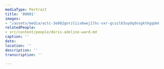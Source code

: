 ```yaml
---
mediaType: Portrait
title: '00001'
images:
- "/assets/media/actc-3e882gnrzliis6wej1lhc-vxr-gcszl63uydqdnsgktkgqde01xdb8dsiscyhjshpppiuo8yneakdly2z1a21a-xruihvfn_vghpted7v62ryyn0zdup9pwnsvk_ejsh3xl0eqcqjiopoh0mu4zmvu6ag-w844-h1231-no.jpg"
relatedPeople:
- src/content/people/doris-adeline-ward.md
caption: ''
date: 
location: ''
description: ''
transcription: ''

---
```

